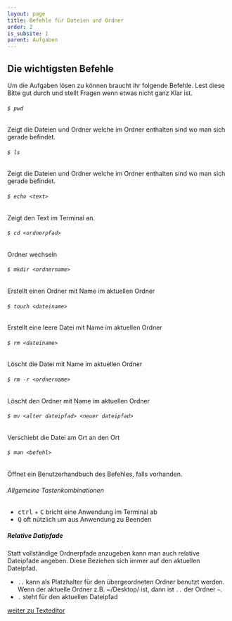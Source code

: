 ```yaml
---
layout: page
title: Befehle für Dateien und Ordner
order: 2
is_subsite: 1
parent: Aufgaben
---
```

<body class="theme-base-0d">

## Die wichtigsten Befehle

Um die Aufgaben lösen zu können braucht ihr folgende Befehle. Lest diese Bitte gut durch und stellt Fragen wenn etwas nicht ganz Klar ist.

###### `$ pwd`
Zeigt die Dateien und Ordner welche im Ordner enthalten sind wo man sich gerade befindet.

###### `$ ls`
Zeigt die Dateien und Ordner welche im Ordner enthalten sind wo man sich gerade befindet.

###### `$ echo <text>`
Zeigt den Text <text> im Terminal an.

###### `$ cd <ordnerpfad>`
<dateipfad> Ordner wechseln

###### `$ mkdir <ordnername>`
Erstellt einen Ordner mit Name <ordnername> im aktuellen Ordner

###### `$ touch <dateiname>`
Erstellt eine leere Datei mit Name <dateiname> im aktuellen Ordner

###### `$ rm <dateiname>`
Löscht die Datei mit Name <dateiname> im aktuellen Ordner

###### `$ rm -r <ordnername>`
Löscht den Ordner mit Name <ordnername> im aktuellen Ordner

###### `$ mv <alter dateipfad> <neuer dateipfad>`
Verschiebt die Datei am Ort <alter dateipfad> an den Ort <neuer dateipfad>

###### `$ man <befehl>`
Öffnet ein Benutzerhandbuch des Befehles, falls vorhanden.

###### Allgemeine Tastenkombinationen
* <kbd>ctrl</kbd> + <kbd>C</kbd>  bricht eine Anwendung im Terminal ab
* <kbd>Q</kbd> oft nützlich um aus Anwendung zu Beenden


##### Relative Datipfade

Statt vollständige Ordnerpfade anzugeben kann man auch relative Dateipfade angeben. Diese Beziehen sich immer auf den aktuellen Dateipfad.

* `..` kann als Platzhalter für den übergeordneten Ordner benutzt werden. Wenn der aktuelle Ordner z.B. ~/Desktop/ ist, dann ist `..` der Ordner `~`.
* `.` steht für den aktuellen Dateipfad



[weiter zu Texteditor](/textdatei)
